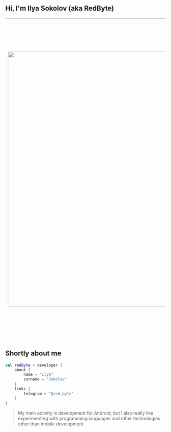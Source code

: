 ## Hi, I'm Ilya Sokolov (aka RedByte)

| <img src="https://github-readme-stats.vercel.app/api/top-langs/?username=i-redbyte&langs_count=12&layout=compact&theme=tokyonight" width="800ppx"/> | <img src="https://github-readme-stats.vercel.app/api?username=i-redbyte&count_private=true&theme=tokyonight"  width="1000ppx"/> |
|:---------------------------------------------------------------------------------------:|:---------------------------------------------------------------------------------------:|


## Shortly about me

```kotlin
val redByte = developer {
    about {
        name = "Ilya"
        surname = "Sokolov"
    }
    links {
        telegram = "@red_byte"
    }
}
```

>My main activity is development for Android, but I also really like experimenting with programming languages and other technologies other than mobile development.

